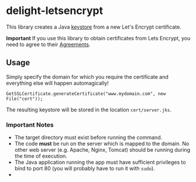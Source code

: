# delight-letsencrypt

This library creates a Java [keystore](https://docs.oracle.com/javase/7/docs/api/java/security/KeyStore.html) 
from a new Let's Encrypt certificate.

**Important** If you use this library to obtain certificates from Lets Encrypt, you need to agree to their [Agreements](https://letsencrypt.org/repository/).  

## Usage

Simply specify the domain for which you require the certificate and everything else will happen automagically!

```
GetSSLCertificate.generateCertificate("www.mydomain.com", new File("cert"));
```

The resulting keystore will be stored in the location `cert/server.jks`.

### Important Notes

- The target directory must exist before running the command.
- The code **must** be run on the server which is mapped to the domain. No other web server (e.g. Apache, Nginx, Tomcat) should be running during the time of execution.
- The Java application running the app must have sufficient privileges to bind to port 80 (you will probably have to run it with `sudo`).
- 
